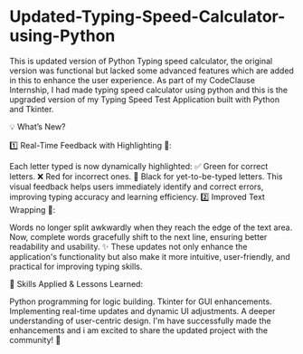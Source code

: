 # Updated-Typing-Speed-Calculator-using-Python
This is updated version of Python Typing speed calculator, the  original version was functional but lacked some advanced features which are added in this to enhance the user experience. 
As part of my CodeClause Internship, I had made typing speed calculator using python and this is the upgraded version of my Typing Speed Test Application built with Python and Tkinter.

💡 What’s New?

1️⃣ Real-Time Feedback with Highlighting 🎨:

Each letter typed is now dynamically highlighted:
✅ Green for correct letters.
❌ Red for incorrect ones.
🔲 Black for yet-to-be-typed letters.
This visual feedback helps users immediately identify and correct errors, improving typing accuracy and learning efficiency.
2️⃣ Improved Text Wrapping 📃:

Words no longer split awkwardly when they reach the edge of the text area.
Now, complete words gracefully shift to the next line, ensuring better readability and usability.
✨ These updates not only enhance the application's functionality but also make it more intuitive, user-friendly, and practical for improving typing skills.

🎯 Skills Applied & Lessons Learned:

Python programming for logic building.
Tkinter for GUI enhancements.
Implementing real-time updates and dynamic UI adjustments.
A deeper understanding of user-centric design.
I'm have successfully made the enhancements and i am excited to share the updated project with the community! 🚀
